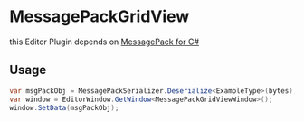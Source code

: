 # MessagePackGridView

this Editor Plugin depends on [MessagePack for C#](https://github.com/neuecc/MessagePack-CSharp)

## Usage

```csharp
var msgPackObj = MessagePackSerializer.Deserialize<ExampleType>(bytes);
var window = EditorWindow.GetWindow<MessagePackGridViewWindow>();
window.SetData(msgPackObj);
```
